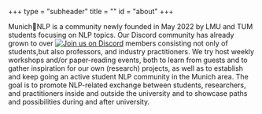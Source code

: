 +++
type = "subheader"
title = ""
id = "about"
+++

Munich🥨NLP is a community newly founded in May 2022 by LMU and TUM students focusing on NLP topics. Our Discord community has already grown to over <a href="https://discord.gg/JXhwBM7cyW"><img alt="Join us on Discord" src="https://img.shields.io/discord/823813159592001537?color=5865F2&logo=discord&logoColor=white"></a> members consisting not only of students,but also professors, and industry practitioners. We try host weekly workshops and/or paper-reading events, both to learn from guests and to gather inspiration for our own (research) projects, as well as to establish and keep going an active student NLP community in the Munich area. The goal is to promote NLP-related exchange between students, researchers, and practitioners inside and outside the university and to showcase paths and possibilities during and after university.

